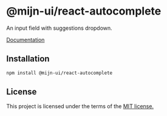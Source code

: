 # @mijn-ui/react-autocomplete

An input field with suggestions dropdown.

[Documentation](https://mijn-ui.vercel.app/react/docs/components/autocomplete)

## Installation

```sh
npm install @mijn-ui/react-autocomplete
```

## License

This project is licensed under the terms of the [MIT license.](https://github.com/mijn-ui/mijn-ui-react/blob/main/LICENSE)
